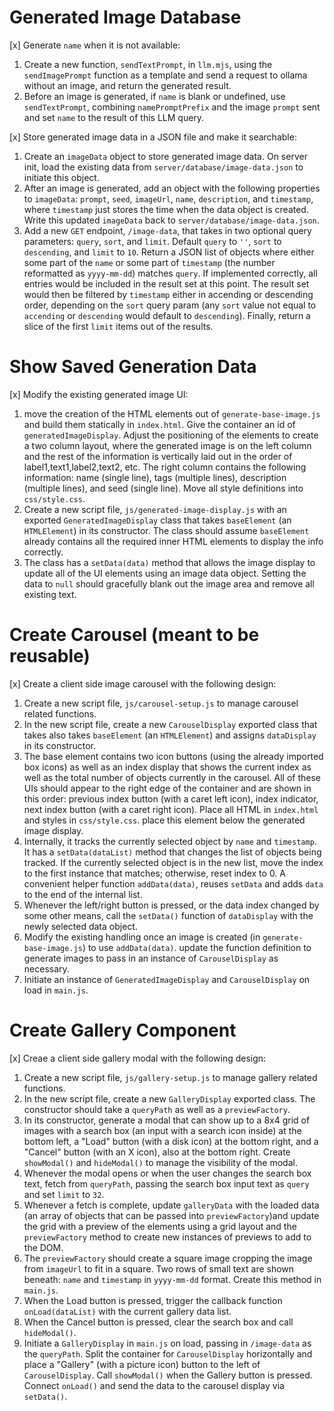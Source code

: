 # Generated Image Database
[x] Generate `name` when it is not available:
1. Create a new function, `sendTextPrompt`, in `llm.mjs`, using the `sendImagePrompt` function as a template and send a request to ollama without an image, and return the generated result.
2. Before an image is generated, if `name` is blank or undefined, use `sendTextPrompt`, combining `namePromptPrefix` and the image `prompt` sent and set `name` to the result of this LLM query.

[x] Store generated image data in a JSON file and make it searchable:
1. Create an `imageData` object to store generated image data. On server init, load the existing data from `server/database/image-data.json` to initiate this object.
2. After an image is generated, add an object with the following properties to `imageData`: `prompt`, `seed`, `imageUrl`, `name`, `description`, and `timestamp`, where `timestamp` just stores the time when the data object is created. Write this updated `imageData` back to `server/database/image-data.json`.
3. Add a new `GET` endpoint, `/image-data`, that takes in two optional query parameters: `query`, `sort`, and `limit`. Default `query` to `''`, `sort` to `descending`, and `limit` to `10`. Return a JSON list of objects where either some part of the `name` or some part of `timestamp` (the number reformatted as `yyyy-mm-dd`) matches `query`. If implemented correctly, all entries would be included in the result set at this point. The result set would then be filtered by `timestamp` either in accending or descending order, depending on the `sort` query param (any `sort` value not equal to `accending` or `descending` would default to `descending`). Finally, return a slice of the first `limit` items out of the results.

# Show Saved Generation Data
[x] Modify the existing generated image UI:
1. move the creation of the HTML elements out of `generate-base-image.js` and build them statically in `index.html`. Give the container an id of `generatedImageDisplay`. Adjust the positioning of the elements to create a two column layout, where the generated image is on the left column and the rest of the information is vertically laid out in the order of label1,text1,label2,text2, etc. The right column contains the following information: name (single line), tags (multiple lines), description (multiple lines), and seed (single line). Move all style definitions into `css/style.css`.
2. Create a new script file, `js/generated-image-display.js` with an exported `GeneratedImageDisplay` class that takes `baseElement` (an `HTMLElement`) in its constructor. The class should assume `baseElement` already contains all the required inner HTML elements to display the info correctly.
3. The class has a `setData(data)` method that allows the image display to update all of the UI elements using an image data object. Setting the data to `null` should gracefully blank out the image area and remove all existing text.

# Create Carousel (meant to be reusable)
[x] Create a client side image carousel with the following design:
1. Create a new script file, `js/carousel-setup.js` to manage carousel related functions.
2. In the new script file, create a new `CarouselDisplay` exported class that takes also takes `baseElement` (an `HTMLElement`) and assigns `dataDisplay` in its constructor.
3. The base element contains two icon buttons (using the already imported box icons) as well as an index display that shows the current index as well as the total number of objects currently in the carousel. All of these UIs should appear to the right edge of the container and are shown in this order: previous index button (with a caret left icon), index indicator, next index button (with a caret right icon). Place all HTML in `index.html` and styles in `css/style.css`. place this element below the generated image display.
4. Internally, it tracks the currently selected object by `name` and `timestamp`. It has a `setData(dataList)` method that changes the list of objects being tracked. If the currently selected object is in the new list, move the index to the first instance that matches; otherwise, reset index to 0. A convenient helper function `addData(data)`, reuses `setData` and adds `data` to the end of the internal list.
5. Whenever the left/right button is pressed, or the data index changed by some other means, call the `setData()` function of `dataDisplay` with the newly selected data object.
6. Modify the existing handling once an image is created (in `generate-base-image.js`) to use `addData(data)`. update the function definition to generate images to pass in an instance of `CarouselDisplay` as necessary.
7. Initiate an instance of `GeneratedImageDisplay` and `CarouselDisplay` on load in `main.js`.

# Create Gallery Component
[x] Creae a client side gallery modal with the following design:
1. Create a new script file, `js/gallery-setup.js` to manage gallery related functions.
2. In the new script file, create a new `GalleryDisplay` exported class. The constructor should take a `queryPath` as well as a `previewFactory`.
3. In its constructor, generate a modal that can show up to a 8x4 grid of images with a search box (an input with a search icon inside) at the bottom left, a "Load" button (with a disk icon) at the bottom right, and a "Cancel" button (with an X icon), also at the bottom right. Create `showModal()` and `hideModal()` to manage the visibility of the modal.
4. Whenever the modal opens or when the user changes the search box text, fetch from `queryPath`, passing the search box input text as `query` and set `limit` to `32`.
5. Whenever a fetch is complete, update `galleryData` with the loaded data (an array of objects that can be passed into `previewFactory`)and update the grid with a preview of the elements using a grid layout and the `previewFactory` method to create new instances of previews to add to the DOM.
6. The `previewFactory` should create a square image cropping the image from `imageUrl` to fit in a square. Two rows of small text are shown beneath: `name` and `timestamp` in `yyyy-mm-dd` format. Create this method in `main.js`.
7. When the Load button is pressed, trigger the callback function `onLoad(dataList)` with the current gallery data list.
8. When the Cancel button is pressed, clear the search box and call `hideModal()`.
9. Initiate a `GalleryDisplay` in `main.js` on load, passing in `/image-data` as the `queryPath`. Split the container for `CarouselDisplay` horizontally and place a "Gallery" (with a picture icon) button to the left of `CarouselDisplay`. Call `showModal()` when the Gallery button is pressed. Connect `onLoad()` and send the data to the carousel display via `setData()`.